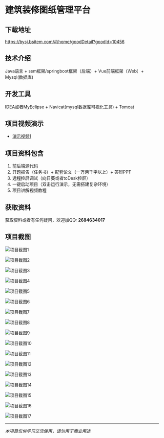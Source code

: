 # 建筑装修图纸管理平台

## 下载地址
https://bysj.bsitem.com/#/home/goodDetail?goodId=10456

## 技术介绍
Java语言 + ssm框架/springboot框架（后端）+ Vue前端框架（Web）+ Mysql(数据库)

## 开发工具
IDEA或者MyEclipse + Navicat(mysql数据库可视化工具) + Tomcat

## 项目视频演示
- [演示视频1](https://graduation-images.oss-cn-beijing.aliyuncs.com/videos/828%E5%A5%97ssm%E5%BD%95%E5%83%8F/10456_ssm300%E5%BB%BA%E7%AD%91%E8%A3%85%E4%BF%AE%E5%9B%BE%E7%BA%B8%E7%AE%A1%E7%90%86%E5%B9%B3%E5%8F%B0%E5%BD%95%E5%83%8F.mp4)

## 项目资料包含
1. 前后端源代码
2. 开题报告（任务书）+ 配套论文（一万两千字以上）+ 答辩PPT
3. 远程控屏调试（向日葵或者toDesk控屏）
4. 一键启动项目（双击运行演示，无需搭建复杂环境）
5. 项目讲解视频教程

## 获取资料
获取资料或者有任何疑问，欢迎加QQ: **2684634017**

## 项目截图
![项目截图1](https://graduation-images.oss-cn-beijing.aliyuncs.com/图片/10456/毕设论坛项目主图.jpg)

![项目截图2](https://graduation-images.oss-cn-beijing.aliyuncs.com/图片/10456/1.png)

![项目截图3](https://graduation-images.oss-cn-beijing.aliyuncs.com/图片/10456/2.png)

![项目截图4](https://graduation-images.oss-cn-beijing.aliyuncs.com/图片/10456/3.png)

![项目截图5](https://graduation-images.oss-cn-beijing.aliyuncs.com/图片/10456/4.png)

![项目截图6](https://graduation-images.oss-cn-beijing.aliyuncs.com/图片/10456/5.png)

![项目截图7](https://graduation-images.oss-cn-beijing.aliyuncs.com/图片/10456/6.png)

![项目截图8](https://graduation-images.oss-cn-beijing.aliyuncs.com/图片/10456/7.png)

![项目截图9](https://graduation-images.oss-cn-beijing.aliyuncs.com/图片/10456/8.png)

![项目截图10](https://graduation-images.oss-cn-beijing.aliyuncs.com/图片/10456/9.png)

![项目截图11](https://graduation-images.oss-cn-beijing.aliyuncs.com/图片/10456/10.png)

![项目截图12](https://graduation-images.oss-cn-beijing.aliyuncs.com/图片/10456/11.png)

![项目截图13](https://graduation-images.oss-cn-beijing.aliyuncs.com/图片/10456/12.png)

![项目截图14](https://graduation-images.oss-cn-beijing.aliyuncs.com/图片/10456/13.png)

![项目截图15](https://graduation-images.oss-cn-beijing.aliyuncs.com/图片/10456/14.png)

![项目截图16](https://graduation-images.oss-cn-beijing.aliyuncs.com/图片/10456/15.png)

![项目截图17](https://graduation-images.oss-cn-beijing.aliyuncs.com/图片/10456/16.png)

---
*本项目仅供学习交流使用，请勿用于商业用途*
